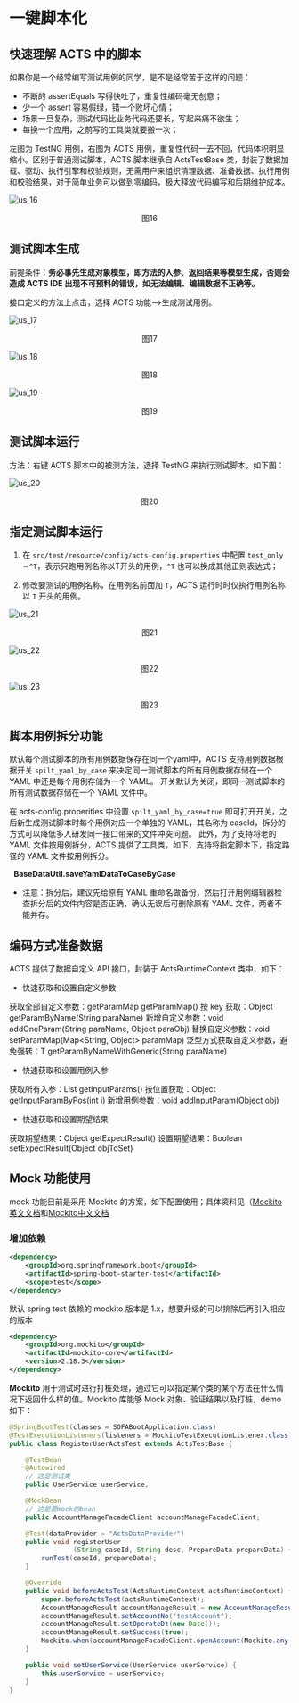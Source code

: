 # 一键脚本化
## 快速理解 ACTS 中的脚本
如果你是一个经常编写测试用例的同学，是不是经常苦于这样的问题：
* 不断的 assertEquals 写得快吐了，重复性编码毫无创意；
* 少一个 assert 容易假绿，错一个败坏心情；
* 场景一旦复杂，测试代码比业务代码还要长，写起来痛不欲生；
* 每换一个应用，之前写的工具类就要搬一次；

左图为 TestNG 用例，右图为 ACTS 用例，重复性代码一去不回，代码体积明显缩小。区别于普通测试脚本，ACTS 脚本继承自 ActsTestBase 类，封装了数据加载、驱动、执行引擎和校验规则，无需用户来组织清理数据、准备数据、执行用例和校验结果，对于简单业务可以做到零编码，极大释放代码编写和后期维护成本。

![us_16](./resources/us_16.png)
<div data-type="alignment" data-value="center" style="text-align:center">
  <div data-type="p">图16</div>
</div>

## 测试脚本生成

前提条件：__务必事先生成对象模型，即方法的入参、返回结果等模型生成，否则会造成 ACTS IDE 出现不可预料的错误，如无法编辑、编辑数据不正确等。__

接口定义的方法上点击，选择 ACTS 功能-->生成测试用例。

![us_17](./resources/us_17.png)
<div data-type="alignment" data-value="center" style="text-align:center">
  <div data-type="p">图17</div>
</div>


![us_18](./resources/us_18.png)
<div data-type="alignment" data-value="center" style="text-align:center">
  <div data-type="p">图18</div>
</div>


![us_19](./resources/us_19.png)
<div data-type="alignment" data-value="center" style="text-align:center">
  <div data-type="p">图19</div>
</div>

## 测试脚本运行
方法：右键 ACTS 脚本中的被测方法，选择 TestNG 来执行测试脚本，如下图：

![us_20](./resources/us_20.png)
<div data-type="alignment" data-value="center" style="text-align:center">
  <div data-type="p">图20</div>
</div>

## 指定测试脚本运行

1. 在 `src/test/resource/config/acts-config.properties` 中配置 `test_only＝^T`，表示只跑用例名称以T开头的用例，`^T` 也可以换成其他正则表达式；

2. 修改要测试的用例名称，在用例名前面加 `T`，ACTS 运行时时仅执行用例名称以 `T` 开头的用例。

![us_21](./resources/us_21.png)
<div data-type="alignment" data-value="center" style="text-align:center">
  <div data-type="p">图21</div>
</div>


![us_22](./resources/us_22.png)
<div data-type="alignment" data-value="center" style="text-align:center">
  <div data-type="p">图22</div>
</div>


![us_23](./resources/us_23.png)
<div data-type="alignment" data-value="center" style="text-align:center">
  <div data-type="p">图23</div>
</div>


## 脚本用例拆分功能

默认每个测试脚本的所有用例数据保存在同一个yaml中，ACTS 支持用例数据根据开关 `spilt_yaml_by_case` 来决定同一测试脚本的所有用例数据存储在一个 YAML 中还是每个用例存储为一个 YAML。
开关默认为关闭，即同一测试脚本的所有测试数据存储在一个 YAML 文件中。

在 acts-config.properities 中设置 `spilt_yaml_by_case=true` 即可打开开关，之后新生成测试脚本时每个用例对应一个单独的 YAML，其名称为 caseId，拆分的方式可以降低多人研发同一接口带来的文件冲突问题。 
此外，为了支持将老的 YAML 文件按用例拆分，ACTS 提供了工具类，如下，支持将指定脚本下，指定路径的 YAML 文件按用例拆分。

   __BaseDataUtil.saveYamlDataToCaseByCase__

* 注意：拆分后，建议先给原有 YAML 重命名做备份，然后打开用例编辑器检查拆分后的文件内容是否正确，确认无误后可删除原有 YAML 文件，两者不能并存。

## 编码方式准备数据
ACTS 提供了数据自定义 API 接口，封装于 ActsRuntimeContext 类中，如下：
* 快速获取和设置自定义参数

获取全部自定义参数：getParamMap getParamMap()
按 key 获取：Object getParamByName(String paraName)
新增自定义参数：void addOneParam(String paraName, Object paraObj)
替换自定义参数：void setParamMap(Map<String, Object> paramMap)
泛型方式获取自定义参数，避免强转：T getParamByNameWithGeneric(String paraName)

+ 快速获取和设置用例入参

获取所有入参：List getInputParams() 
按位置获取：Object getInputParamByPos(int i)
新增用例参数：void addInputParam(Object obj) 

+ 快速获取和设置期望结果

获取期望结果：Object getExpectResult() 
设置期望结果：Boolean setExpectResult(Object objToSet)

## Mock 功能使用
mock 功能目前是采用 Mockito 的方案，如下配置使用；具体资料见（[Mockito英文文档](https://static.javadoc.io/org.mockito/mockito-core/2.18.3/org/mockito/Mockito.html)和[Mockito中文文档](https://github.com/hehonghui/mockito-doc-zh)
### 增加依赖
```xml
<dependency>
    <groupId>org.springframework.boot</groupId>
    <artifactId>spring-boot-starter-test</artifactId>
    <scope>test</scope>
</dependency>
```
默认 spring test 依赖的 mockito 版本是 1.x，想要升级的可以排除后再引入相应的版本
```xml
<dependency>
    <groupId>org.mockito</groupId>
    <artifactId>mockito-core</artifactId>
    <version>2.18.3</version>
</dependency>
```

__Mockito__ 用于测试时进行打桩处理，通过它可以指定某个类的某个方法在什么情况下返回什么样的值。Mockito 库能够 Mock 对象、验证结果以及打桩，demo 如下：

```java
@SpringBootTest(classes = SOFABootApplication.class)
@TestExecutionListeners(listeners = MockitoTestExecutionListener.class)
public class RegisterUserActsTest extends ActsTestBase {

    @TestBean
    @Autowired
    // 这是测试类
    public UserService userService;

    @MockBean
    // 这是要mock的bean
    public AccountManageFacadeClient accountManageFacadeClient;

    @Test(dataProvider = "ActsDataProvider")
    public void registerUser
                (String caseId, String desc, PrepareData prepareData) {
        runTest(caseId, prepareData);
    }

    @Override
    public void beforeActsTest(ActsRuntimeContext actsRuntimeContext) {
        super.beforeActsTest(actsRuntimeContext);
        AccountManageResult accountManageResult = new AccountManageResult();
        accountManageResult.setAccountNo("testAccount");
        accountManageResult.setOperateDt(new Date());
        accountManageResult.setSuccess(true);
        Mockito.when(accountManageFacadeClient.openAccount(Mockito.any(NormalOpenAccountRequest.class))).thenReturn(accountManageResult);
    }

    public void setUserService(UserService userService) {
        this.userService = userService;
    }
}
```
